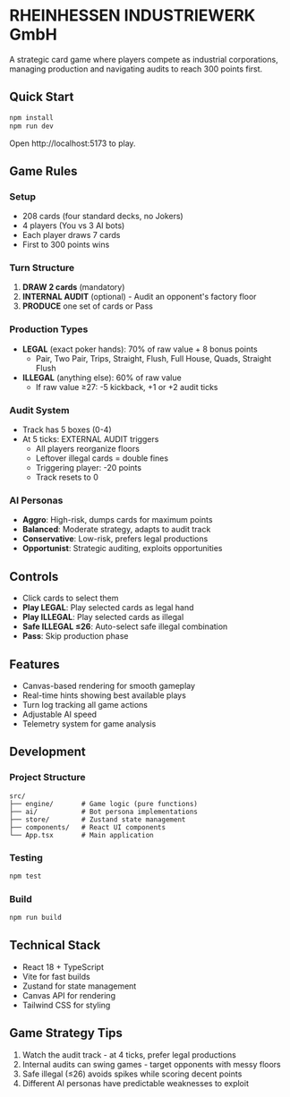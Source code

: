 # RHEINHESSEN INDUSTRIEWERK GmbH

A strategic card game where players compete as industrial corporations, managing production and navigating audits to reach 300 points first.

## Quick Start

```bash
npm install
npm run dev
```

Open http://localhost:5173 to play.

## Game Rules

### Setup
- 208 cards (four standard decks, no Jokers)
- 4 players (You vs 3 AI bots)
- Each player draws 7 cards
- First to 300 points wins

### Turn Structure
1. **DRAW 2 cards** (mandatory)
2. **INTERNAL AUDIT** (optional) - Audit an opponent's factory floor
3. **PRODUCE** one set of cards or Pass

### Production Types
- **LEGAL** (exact poker hands): 70% of raw value + 8 bonus points
  - Pair, Two Pair, Trips, Straight, Flush, Full House, Quads, Straight Flush
- **ILLEGAL** (anything else): 60% of raw value
  - If raw value ≥27: -5 kickback, +1 or +2 audit ticks

### Audit System
- Track has 5 boxes (0-4)
- At 5 ticks: EXTERNAL AUDIT triggers
  - All players reorganize floors
  - Leftover illegal cards = double fines
  - Triggering player: -20 points
  - Track resets to 0

### AI Personas
- **Aggro**: High-risk, dumps cards for maximum points
- **Balanced**: Moderate strategy, adapts to audit track
- **Conservative**: Low-risk, prefers legal productions
- **Opportunist**: Strategic auditing, exploits opportunities

## Controls
- Click cards to select them
- **Play LEGAL**: Play selected cards as legal hand
- **Play ILLEGAL**: Play selected cards as illegal
- **Safe ILLEGAL ≤26**: Auto-select safe illegal combination
- **Pass**: Skip production phase

## Features
- Canvas-based rendering for smooth gameplay
- Real-time hints showing best available plays
- Turn log tracking all game actions
- Adjustable AI speed
- Telemetry system for game analysis

## Development

### Project Structure
```
src/
├── engine/       # Game logic (pure functions)
├── ai/           # Bot persona implementations
├── store/        # Zustand state management
├── components/   # React UI components
└── App.tsx       # Main application
```

### Testing
```bash
npm test
```

### Build
```bash
npm run build
```

## Technical Stack
- React 18 + TypeScript
- Vite for fast builds
- Zustand for state management
- Canvas API for rendering
- Tailwind CSS for styling

## Game Strategy Tips
1. Watch the audit track - at 4 ticks, prefer legal productions
2. Internal audits can swing games - target opponents with messy floors
3. Safe illegal (≤26) avoids spikes while scoring decent points
4. Different AI personas have predictable weaknesses to exploit